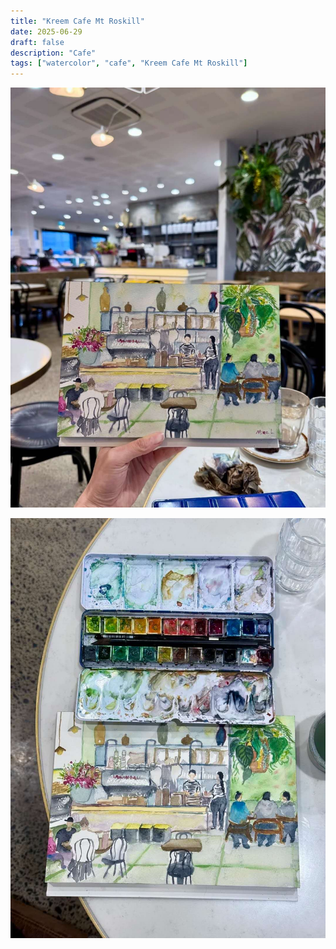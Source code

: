 ```yaml
---
title: "Kreem Cafe Mt Roskill"
date: 2025-06-29
draft: false
description: "Cafe"
tags: ["watercolor", "cafe", "Kreem Cafe Mt Roskill"]
---
```


![cafe 1](./cafe-1.jpg)

![cafe 2](./cafe-2.jpg)
